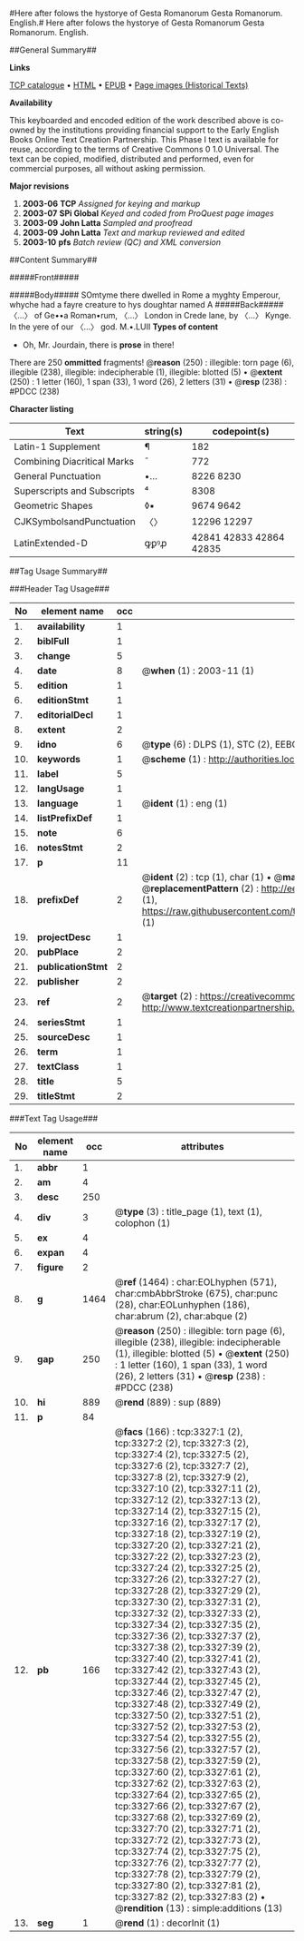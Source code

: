 #Here after folows the hystorye of Gesta Romanorum Gesta Romanorum. English.#
Here after folows the hystorye of Gesta Romanorum
Gesta Romanorum. English.

##General Summary##

**Links**

[TCP catalogue](http://www.ota.ox.ac.uk/tcp/)  • 
[HTML](http://tei.it.ox.ac.uk/tcp/Texts-HTML/free/A11/A11016.html)  • 
[EPUB](http://tei.it.ox.ac.uk/tcp/Texts-EPUB/free/A11/A11016.epub) • 
[Page images (Historical Texts)](https://data.historicaltexts.jisc.ac.uk/view?pubId=eebo-99838936e&pageId=eebo-99838936e-3327-1)

**Availability**

This keyboarded and encoded edition of the
	       work described above is co-owned by the institutions
	       providing financial support to the Early English Books
	       Online Text Creation Partnership. This Phase I text is
	       available for reuse, according to the terms of Creative
	       Commons 0 1.0 Universal. The text can be copied,
	       modified, distributed and performed, even for
	       commercial purposes, all without asking permission.

**Major revisions**

1. __2003-06__ __TCP__ *Assigned for keying and markup*
1. __2003-07__ __SPi Global__ *Keyed and coded from ProQuest page images*
1. __2003-09__ __John Latta__ *Sampled and proofread*
1. __2003-09__ __John Latta__ *Text and markup reviewed and edited*
1. __2003-10__ __pfs__ *Batch review (QC) and XML conversion*

##Content Summary##

#####Front#####

#####Body#####
SOmtyme there dwelled in Rome a myghty Emperour, whyche had a fayre creature to hys doughtar named A
#####Back#####
〈…〉 of Ge••a Roman•rum, 〈…〉 London in Crede lane, by 〈…〉 Kynge. In the yere of our 〈…〉 god. M.•.LUII
**Types of content**

  * Oh, Mr. Jourdain, there is **prose** in there!

There are 250 **ommitted** fragments! 
 @__reason__ (250) : illegible: torn page (6), illegible (238), illegible: indecipherable (1), illegible: blotted (5)  •  @__extent__ (250) : 1 letter (160), 1 span (33), 1 word (26), 2 letters (31)  •  @__resp__ (238) : #PDCC (238)

**Character listing**


|Text|string(s)|codepoint(s)|
|---|---|---|
|Latin-1 Supplement|¶|182|
|Combining             Diacritical Marks|̄|772|
|General Punctuation|•…|8226 8230|
|Superscripts             and Subscripts|⁴|8308|
|Geometric Shapes|◊▪|9674 9642|
|CJKSymbolsandPunctuation|〈〉|12296 12297|
|LatinExtended-D|ꝙꝑꝰꝓ|42841 42833 42864 42835|

##Tag Usage Summary##

###Header Tag Usage###

|No|element name|occ|attributes|
|---|---|---|---|
|1.|__availability__|1||
|2.|__biblFull__|1||
|3.|__change__|5||
|4.|__date__|8| @__when__ (1) : 2003-11 (1)|
|5.|__edition__|1||
|6.|__editionStmt__|1||
|7.|__editorialDecl__|1||
|8.|__extent__|2||
|9.|__idno__|6| @__type__ (6) : DLPS (1), STC (2), EEBO-CITATION (1), PROQUEST (1), VID (1)|
|10.|__keywords__|1| @__scheme__ (1) : http://authorities.loc.gov/ (1)|
|11.|__label__|5||
|12.|__langUsage__|1||
|13.|__language__|1| @__ident__ (1) : eng (1)|
|14.|__listPrefixDef__|1||
|15.|__note__|6||
|16.|__notesStmt__|2||
|17.|__p__|11||
|18.|__prefixDef__|2| @__ident__ (2) : tcp (1), char (1)  •  @__matchPattern__ (2) : ([0-9\-]+):([0-9IVX]+) (1), (.+) (1)  •  @__replacementPattern__ (2) : http://eebo.chadwyck.com/downloadtiff?vid=$1&page=$2 (1), https://raw.githubusercontent.com/textcreationpartnership/Texts/master/tcpchars.xml#$1 (1)|
|19.|__projectDesc__|1||
|20.|__pubPlace__|2||
|21.|__publicationStmt__|2||
|22.|__publisher__|2||
|23.|__ref__|2| @__target__ (2) : https://creativecommons.org/publicdomain/zero/1.0/ (1), http://www.textcreationpartnership.org/docs/. (1)|
|24.|__seriesStmt__|1||
|25.|__sourceDesc__|1||
|26.|__term__|1||
|27.|__textClass__|1||
|28.|__title__|5||
|29.|__titleStmt__|2||


###Text Tag Usage###

|No|element name|occ|attributes|
|---|---|---|---|
|1.|__abbr__|1||
|2.|__am__|4||
|3.|__desc__|250||
|4.|__div__|3| @__type__ (3) : title_page (1), text (1), colophon (1)|
|5.|__ex__|4||
|6.|__expan__|4||
|7.|__figure__|2||
|8.|__g__|1464| @__ref__ (1464) : char:EOLhyphen (571), char:cmbAbbrStroke (675), char:punc (28), char:EOLunhyphen (186), char:abrum (2), char:abque (2)|
|9.|__gap__|250| @__reason__ (250) : illegible: torn page (6), illegible (238), illegible: indecipherable (1), illegible: blotted (5)  •  @__extent__ (250) : 1 letter (160), 1 span (33), 1 word (26), 2 letters (31)  •  @__resp__ (238) : #PDCC (238)|
|10.|__hi__|889| @__rend__ (889) : sup (889)|
|11.|__p__|84||
|12.|__pb__|166| @__facs__ (166) : tcp:3327:1 (2), tcp:3327:2 (2), tcp:3327:3 (2), tcp:3327:4 (2), tcp:3327:5 (2), tcp:3327:6 (2), tcp:3327:7 (2), tcp:3327:8 (2), tcp:3327:9 (2), tcp:3327:10 (2), tcp:3327:11 (2), tcp:3327:12 (2), tcp:3327:13 (2), tcp:3327:14 (2), tcp:3327:15 (2), tcp:3327:16 (2), tcp:3327:17 (2), tcp:3327:18 (2), tcp:3327:19 (2), tcp:3327:20 (2), tcp:3327:21 (2), tcp:3327:22 (2), tcp:3327:23 (2), tcp:3327:24 (2), tcp:3327:25 (2), tcp:3327:26 (2), tcp:3327:27 (2), tcp:3327:28 (2), tcp:3327:29 (2), tcp:3327:30 (2), tcp:3327:31 (2), tcp:3327:32 (2), tcp:3327:33 (2), tcp:3327:34 (2), tcp:3327:35 (2), tcp:3327:36 (2), tcp:3327:37 (2), tcp:3327:38 (2), tcp:3327:39 (2), tcp:3327:40 (2), tcp:3327:41 (2), tcp:3327:42 (2), tcp:3327:43 (2), tcp:3327:44 (2), tcp:3327:45 (2), tcp:3327:46 (2), tcp:3327:47 (2), tcp:3327:48 (2), tcp:3327:49 (2), tcp:3327:50 (2), tcp:3327:51 (2), tcp:3327:52 (2), tcp:3327:53 (2), tcp:3327:54 (2), tcp:3327:55 (2), tcp:3327:56 (2), tcp:3327:57 (2), tcp:3327:58 (2), tcp:3327:59 (2), tcp:3327:60 (2), tcp:3327:61 (2), tcp:3327:62 (2), tcp:3327:63 (2), tcp:3327:64 (2), tcp:3327:65 (2), tcp:3327:66 (2), tcp:3327:67 (2), tcp:3327:68 (2), tcp:3327:69 (2), tcp:3327:70 (2), tcp:3327:71 (2), tcp:3327:72 (2), tcp:3327:73 (2), tcp:3327:74 (2), tcp:3327:75 (2), tcp:3327:76 (2), tcp:3327:77 (2), tcp:3327:78 (2), tcp:3327:79 (2), tcp:3327:80 (2), tcp:3327:81 (2), tcp:3327:82 (2), tcp:3327:83 (2)  •  @__rendition__ (13) : simple:additions (13)|
|13.|__seg__|1| @__rend__ (1) : decorInit (1)|
